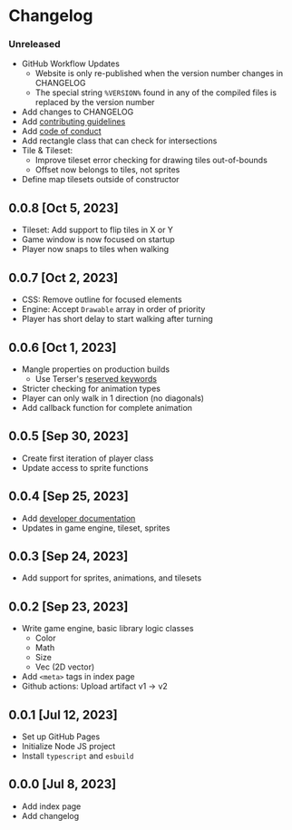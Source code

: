 # Changelog

### Unreleased

- GitHub Workflow Updates
    - Website is only re-published when the version number changes in CHANGELOG
    - The special string `%VERSION%` found in any of the compiled files is replaced by the version number
- Add changes to CHANGELOG
- Add [contributing guidelines](./CONTRIBUTING.md)
- Add [code of conduct](./CODE_OF_CONDUCT.md)
- Add rectangle class that can check for intersections
- Tile & Tileset:
    - Improve tileset error checking for drawing tiles out-of-bounds
    - Offset now belongs to tiles, not sprites
- Define map tilesets outside of constructor

## 0.0.8 [Oct 5, 2023]

- Tileset: Add support to flip tiles in X or Y
- Game window is now focused on startup
- Player now snaps to tiles when walking

## 0.0.7 [Oct 2, 2023]

- CSS: Remove outline for focused elements
- Engine: Accept `Drawable` array in order of priority
- Player has short delay to start walking after turning

## 0.0.6 [Oct 1, 2023]

- Mangle properties on production builds
    - Use Terser's [reserved keywords](https://github.com/terser/terser/blob/master/tools/domprops.js)
- Stricter checking for animation types
- Player can only walk in 1 direction (no diagonals)
- Add callback function for complete animation

## 0.0.5 [Sep 30, 2023]

- Create first iteration of player class
- Update access to sprite functions

## 0.0.4 [Sep 25, 2023]

- Add [developer documentation](https://pipmon.com/devs/)
- Updates in game engine, tileset, sprites

## 0.0.3 [Sep 24, 2023]

- Add support for sprites, animations, and tilesets

## 0.0.2 [Sep 23, 2023]

- Write game engine, basic library logic classes
    - Color
    - Math
    - Size
    - Vec (2D vector)
- Add `<meta>` tags in index page
- Github actions: Upload artifact v1 -> v2

## 0.0.1 [Jul 12, 2023]

- Set up GitHub Pages
- Initialize Node JS project
- Install `typescript` and `esbuild`

## 0.0.0 [Jul 8, 2023]

- Add index page
- Add changelog